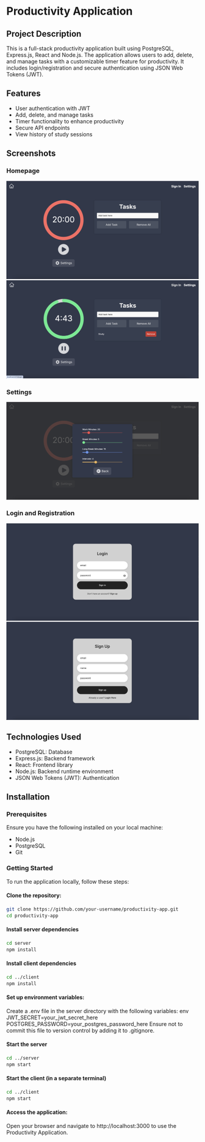 # Productivity Application

## Project Description

This is a full-stack productivity application built using PostgreSQL, Express.js, React and Node.js. The application allows users to add, delete, and manage tasks with a customizable timer feature for productivity. It includes login/registration and secure authentication using JSON Web Tokens (JWT).

## Features

- User authentication with JWT
- Add, delete, and manage tasks
- Timer functionality to enhance productivity
- Secure API endpoints
- View history of study sessions

## Screenshots

### Homepage

![Homepage](screenshots/Homepage.png)
![Homepage Beak](screenshots/HomepageBreak.png)

### Settings

![Settings](screenshots/Settings.png)

### Login and Registration

![Login](screenshots/login.png)
![Register](screenshots/register.png)

## Technologies Used

- PostgreSQL: Database
- Express.js: Backend framework
- React: Frontend library
- Node.js: Backend runtime environment
- JSON Web Tokens (JWT): Authentication

## Installation

### Prerequisites

Ensure you have the following installed on your local machine:

- Node.js
- PostgreSQL
- Git

### Getting Started

To run the application locally, follow these steps:

#### Clone the repository:

```bash
git clone https://github.com/your-username/productivity-app.git
cd productivity-app
```

#### Install server dependencies

```bash
cd server
npm install
```

#### Install client dependencies

```bash
cd ../client
npm install
```

#### Set up environment variables:

Create a .env file in the server directory with the following variables:
env
JWT_SECRET=your_jwt_secret_here
POSTGRES_PASSWORD=your_postgres_password_here
Ensure not to commit this file to version control by adding it to .gitignore.

#### Start the server

```bash
cd ../server
npm start
```

#### Start the client (in a separate terminal)

```bash
cd ../client
npm start
```

#### Access the application:

Open your browser and navigate to http://localhost:3000 to use the Productivity Application.
